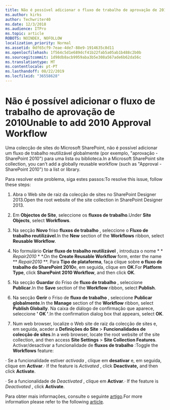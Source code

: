 ```yaml
---
title: Não é possível adicionar o fluxo de trabalho de aprovação de 2010
ms.author: kirks
author: Techwriter40
ms.date: 12/3/2018
ms.audience: ITPro
ms.topic: article
ROBOTS: NOINDEX, NOFOLLOW
localization_priority: Normal
ms.assetid: 0df65cf9-7eae-4de7-88e9-1914635c8d11
ms.openlocfilehash: 1f564c5d1e689dcf41b22fab5a05ab1b488c2b0b
ms.sourcegitcommit: 1d98db8acb9959aba3b5e308a567ade6b62da56c
ms.translationtype: MT
ms.contentlocale: pt-PT
ms.lasthandoff: 08/22/2019
ms.locfileid: "36558628"
---
```

# <a name="unable-to-add-2010-approval-workflow"></a><span data-ttu-id="779e9-102">Não é possível adicionar o fluxo de trabalho de aprovação de 2010</span><span class="sxs-lookup"><span data-stu-id="779e9-102">Unable to add 2010 Approval Workflow</span></span>

<span data-ttu-id="779e9-103">Uma colecção de sites do Microsoft SharePoint, não é possível adicionar um fluxo de trabalho reutilizável globalmente (por exemplo, "aprovação - SharePoint 2010") para uma lista ou biblioteca.</span><span class="sxs-lookup"><span data-stu-id="779e9-103">In a Microsoft SharePoint site collection, you can't add a globally reusable workflow (such as "Approval - SharePoint 2010") to a list or library.</span></span>
  
<span data-ttu-id="779e9-104">Para resolver este problema, siga estes passos:</span><span class="sxs-lookup"><span data-stu-id="779e9-104">To resolve this issue, follow these steps:</span></span> 
  
1. <span data-ttu-id="779e9-105">Abra o Web site de raiz da colecção de sites no SharePoint Designer 2013.</span><span class="sxs-lookup"><span data-stu-id="779e9-105">Open the root website of the site collection in SharePoint Designer 2013.</span></span>
  
2. <span data-ttu-id="779e9-106">Em **Objectos de Site**, seleccione os **fluxos de trabalho**.</span><span class="sxs-lookup"><span data-stu-id="779e9-106">Under **Site Objects**, select **Workflows**.</span></span> 
  
3. <span data-ttu-id="779e9-107">Na secção **Novo** friso **fluxos de trabalho** , seleccione o **Fluxo de trabalho reutilizável**.</span><span class="sxs-lookup"><span data-stu-id="779e9-107">In the **New** section of the **Workflows** ribbon, select **Reusable Workflow**.</span></span> 
  
4. <span data-ttu-id="779e9-108">No formulário **Criar fluxo de trabalho reutilizável** , introduza o nome \* \* *Repair2010* \* \*.</span><span class="sxs-lookup"><span data-stu-id="779e9-108">On the **Create Reusable Workflow** form, enter the name \*\* *Repair2010* \*\*.</span></span> <span data-ttu-id="779e9-109">Para **Tipo de plataforma**, faça clique sobre **o fluxo de trabalho do SharePoint 2010**e, em seguida, clique em **OK**.</span><span class="sxs-lookup"><span data-stu-id="779e9-109">For **Platform Type**, click **SharePoint 2010 Workflow**, and then click **OK**.</span></span> 
  
1. <span data-ttu-id="779e9-110">Na secção **Guardar** do Friso de **fluxo de trabalho** , seleccione **Publicar**.</span><span class="sxs-lookup"><span data-stu-id="779e9-110">In the **Save** section of the **Workflow** ribbon, select **Publish**.</span></span> 
  
2. <span data-ttu-id="779e9-111">Na secção **Gerir** o Friso de **fluxo de trabalho** , seleccione **Publicar globalmente**.</span><span class="sxs-lookup"><span data-stu-id="779e9-111">In the **Manage** section of the **Workflow** ribbon, select **Publish Globally**.</span></span> <span data-ttu-id="779e9-112">Na caixa de diálogo de confirmação que aparece, seleccione **' OK '**.</span><span class="sxs-lookup"><span data-stu-id="779e9-112">In the confirmation dialog box that appears, select **OK**.</span></span> 
  
3. <span data-ttu-id="779e9-113">Num web browser, localize o Web site de raiz da colecção de sites e, em seguida, aceder a **Definições do Site** \> **Funcionalidades de colecção de sites**.</span><span class="sxs-lookup"><span data-stu-id="779e9-113">In a web browser, locate the root website of the site collection, and then access **Site Settings** \> **Site Collection Features**.</span></span> <span data-ttu-id="779e9-114">Activar/desactivar a funcionalidade de **fluxos de trabalho** :</span><span class="sxs-lookup"><span data-stu-id="779e9-114">Toggle the **Workflows** feature:</span></span> 
  
<span data-ttu-id="779e9-115">· Se a funcionalidade estiver *activada* , clique em **desativar** e, em seguida, clique em **Activar**.</span><span class="sxs-lookup"><span data-stu-id="779e9-115">· If the feature is  *Activated*  , click **Deactivate,** and then click **Activate**.</span></span> 
  
<span data-ttu-id="779e9-116">· Se a funcionalidade de *Deactivated* , clique em **Activar**.</span><span class="sxs-lookup"><span data-stu-id="779e9-116">· If the feature is  *Deactivated*  , click **Activate**.</span></span> 
  
<span data-ttu-id="779e9-117">Para obter mais informações, consulte o seguinte [artigo](https://go.microsoft.com/fwlink/?linkid=2047770&amp;clcid=0x409).</span><span class="sxs-lookup"><span data-stu-id="779e9-117">For more information please refer to the following [article](https://go.microsoft.com/fwlink/?linkid=2047770&amp;clcid=0x409).</span></span>
  

